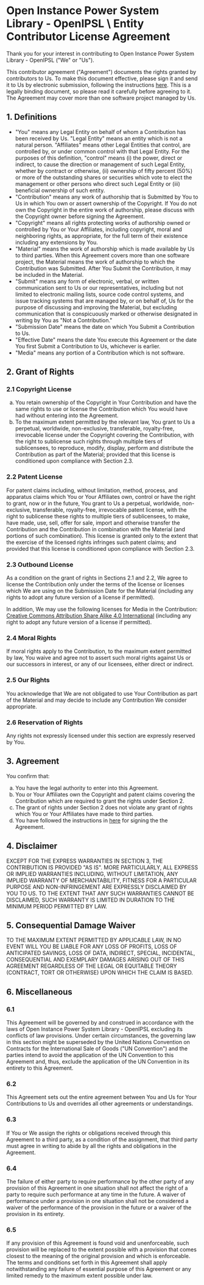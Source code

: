 # Open Instance Power System Library - OpenIPSL \ Entity Contributor License Agreement

Thank you for your interest in contributing to Open Instance Power System Library - OpenIPSL  ("We" or "Us").

This contributor agreement ("Agreement") documents the rights granted by contributors to Us. To make this document effective, please sign it and send it to Us by electronic submission, following the instructions [here](README.md). This is a legally binding document, so please read it carefully before agreeing to it. The Agreement may cover more than one software project managed by Us.

## 1. Definitions

<ul>
<li>"You" means any Legal Entity on behalf of whom a Contribution has been received by Us. "Legal Entity" means an entity which is not a natural person. "Affiliates" means other Legal Entities that control, are controlled by, or under common control with that Legal Entity. For the purposes of this definition, "control" means (i) the power, direct or indirect, to cause the direction or management of such Legal Entity, whether by contract or otherwise, (ii) ownership of fifty percent (50%) or more of the outstanding shares or securities which vote to elect the management or other persons who direct such Legal Entity or (iii) beneficial ownership of such entity.</li>
<li>"Contribution" means any work of authorship that is Submitted by You to Us in which You own or assert ownership of the Copyright. If You do not own the Copyright in the entire work of authorship, please discuss with the Copyright owner before signing the Agreement.</li>
<li>"Copyright" means all rights protecting works of authorship owned or controlled by You or Your Affiliates, including copyright, moral and neighboring rights, as appropriate, for the full term of their existence including any extensions by You.</li>
<li>"Material" means the work of authorship which is made available by Us to third parties. When this Agreement covers more than one software project, the Material means the work of authorship to which the Contribution was Submitted. After You Submit the Contribution, it may be included in the Material.</li>
<li>"Submit" means any form of electronic, verbal, or written communication sent to Us or our representatives, including but not limited to electronic mailing lists, source code control systems, and issue tracking systems that are managed by, or on behalf of, Us for the purpose of discussing and improving the Material, but excluding communication that is conspicuously marked or otherwise designated in writing by You as "Not a Contribution."</li>
<li>"Submission Date" means the date on which You Submit a Contribution to Us.</li>
<li>"Effective Date" means the date You execute this Agreement or the date You first Submit a Contribution to Us, whichever is earlier.</li>
<li>"Media" means any portion of a Contribution which is not software.</li>
</ul>

## 2. Grant of Rights

### 2.1 Copyright License

<ol type="a">
  <li>You retain ownership of the Copyright in Your Contribution and have the same rights to use or license the Contribution which You would have had without entering into the Agreement.</li>
  <li>To the maximum extent permitted by the relevant law, You grant to Us a perpetual, worldwide, non-exclusive, transferable, royalty-free, irrevocable license under the Copyright covering the Contribution, with the right to sublicense such rights through multiple tiers of sublicensees, to reproduce, modify, display, perform and distribute the Contribution as part of the Material; provided that this license is conditioned upon compliance with Section 2.3.</li>
</ol>

### 2.2 Patent License

For patent claims including, without limitation, method, process, and apparatus claims which You or Your Affiliates own, control or have the right to grant, now or in the future, You grant to Us a perpetual, worldwide, non-exclusive, transferable, royalty-free, irrevocable patent license, with the right to sublicense these rights to multiple tiers of sublicensees, to make, have made, use, sell, offer for sale, import and otherwise transfer the Contribution and the Contribution in combination with the Material (and portions of such combination). This license is granted only to the extent that the exercise of the licensed rights infringes such patent claims; and provided that this license is conditioned upon compliance with Section 2.3.

### 2.3 Outbound License

As a condition on the grant of rights in Sections 2.1 and 2.2, We agree to license the Contribution only under the terms of the license or licenses which We are using on the Submission Date for the Material (including any rights to adopt any future version of a license if permitted).

In addition, We may use the following licenses for Media in the Contribution: [Creative Commons Attribution Share Alike 4.0 International](https://creativecommons.org/licenses/by-sa/4.0/) (including any right to adopt any future version of a license if permitted).

### 2.4 Moral Rights

If moral rights apply to the Contribution, to the maximum extent permitted by law, You waive and agree not to assert such moral rights against Us or our successors in interest, or any of our licensees, either direct or indirect.

### 2.5 Our Rights

You acknowledge that We are not obligated to use Your Contribution as part of the Material and may decide to include any Contribution We consider appropriate.

### 2.6 Reservation of Rights 

Any rights not expressly licensed under this section are expressly reserved by You.

## 3. Agreement

You confirm that:

<ol type="a">
  <li> You have the legal authority to enter into this Agreement.</li>
  <li> You or Your Affiliates own the Copyright and patent claims covering the Contribution which are required to grant the rights under Section 2.</li>
  <li> The grant of rights under Section 2 does not violate any grant of rights which You or Your Affiliates have made to third parties.</li>
  <li> You have followed the instructions in <a href="https://github.com/OpenIPSL/OpenIPSL/tree/master/.github/legal/README.md">here</a> for signing the the Agreement.</li>
</ol>

## 4. Disclaimer

EXCEPT FOR THE EXPRESS WARRANTIES IN SECTION 3, THE CONTRIBUTION IS PROVIDED "AS IS". MORE PARTICULARLY, ALL EXPRESS OR IMPLIED WARRANTIES INCLUDING, WITHOUT LIMITATION, ANY IMPLIED WARRANTY OF MERCHANTABILITY, FITNESS FOR A PARTICULAR PURPOSE AND NON-INFRINGEMENT ARE EXPRESSLY DISCLAIMED BY YOU TO US. TO THE EXTENT THAT ANY SUCH WARRANTIES CANNOT BE DISCLAIMED, SUCH WARRANTY IS LIMITED IN DURATION TO THE MINIMUM PERIOD PERMITTED BY LAW.

## 5. Consequential Damage Waiver

TO THE MAXIMUM EXTENT PERMITTED BY APPLICABLE LAW, IN NO EVENT WILL YOU BE LIABLE FOR ANY LOSS OF PROFITS, LOSS OF ANTICIPATED SAVINGS, LOSS OF DATA, INDIRECT, SPECIAL, INCIDENTAL, CONSEQUENTIAL AND EXEMPLARY DAMAGES ARISING OUT OF THIS AGREEMENT REGARDLESS OF THE LEGAL OR EQUITABLE THEORY (CONTRACT, TORT OR OTHERWISE) UPON WHICH THE CLAIM IS BASED.

## 6. Miscellaneous

### 6.1 
This Agreement will be governed by and construed in accordance with the laws of Open Instance Power System Library - OpenIPSL excluding its conflicts of law provisions. Under certain circumstances, the governing law in this section might be superseded by the United Nations Convention on Contracts for the International Sale of Goods ("UN Convention") and the parties intend to avoid the application of the UN Convention to this Agreement and, thus, exclude the application of the UN Convention in its entirety to this Agreement.

### 6.2 
This Agreement sets out the entire agreement between You and Us for Your Contributions to Us and overrides all other agreements or understandings.

### 6.3  
If You or We assign the rights or obligations received through this Agreement to a third party, as a condition of the assignment, that third party must agree in writing to abide by all the rights and obligations in the Agreement.

### 6.4 
The failure of either party to require performance by the other party of any provision of this Agreement in one situation shall not affect the right of a party to require such performance at any time in the future. A waiver of performance under a provision in one situation shall not be considered a waiver of the performance of the provision in the future or a waiver of the provision in its entirety.

### 6.5 
If any provision of this Agreement is found void and unenforceable, such provision will be replaced to the extent possible with a provision that comes closest to the meaning of the original provision and which is enforceable. The terms and conditions set forth in this Agreement shall apply notwithstanding any failure of essential purpose of this Agreement or any limited remedy to the maximum extent possible under law.